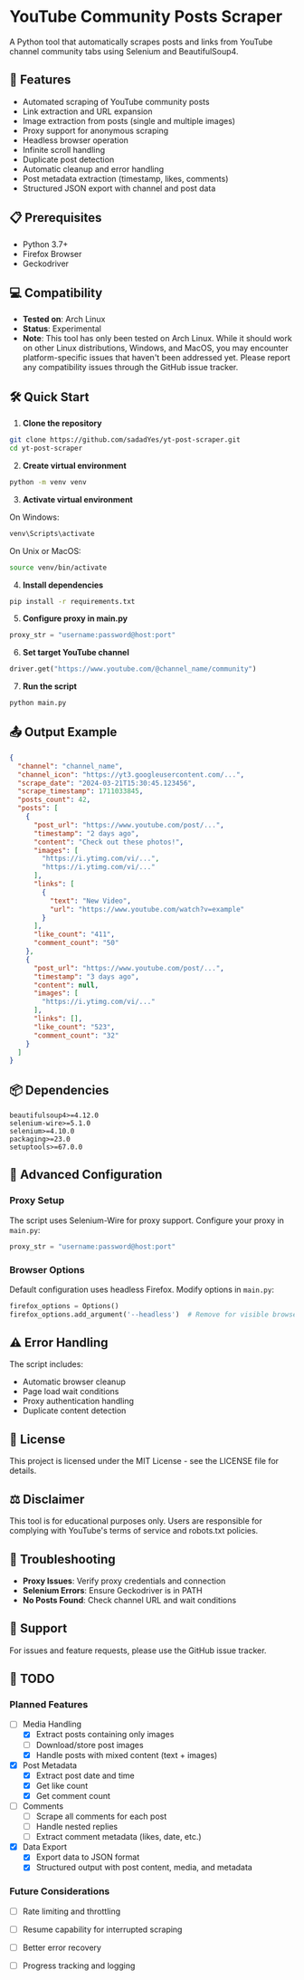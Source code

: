 # YouTube Community Posts Scraper

A Python tool that automatically scrapes posts and links from YouTube channel community tabs using Selenium and BeautifulSoup4.

## 🚀 Features

- Automated scraping of YouTube community posts
- Link extraction and URL expansion
- Image extraction from posts (single and multiple images)
- Proxy support for anonymous scraping
- Headless browser operation
- Infinite scroll handling
- Duplicate post detection
- Automatic cleanup and error handling
- Post metadata extraction (timestamp, likes, comments)
- Structured JSON export with channel and post data

## 📋 Prerequisites

- Python 3.7+
- Firefox Browser
- Geckodriver

## 💻 Compatibility

- **Tested on**: Arch Linux
- **Status**: Experimental
- **Note**: This tool has only been tested on Arch Linux. While it should work on other Linux distributions, Windows, and MacOS, you may encounter platform-specific issues that haven't been addressed yet. Please report any compatibility issues through the GitHub issue tracker.

## 🛠️ Quick Start

1. **Clone the repository**
```bash
git clone https://github.com/sadadYes/yt-post-scraper.git
cd yt-post-scraper
```

2. **Create virtual environment**
```bash
python -m venv venv
```

3. **Activate virtual environment**

On Windows:
```bash
venv\Scripts\activate
```

On Unix or MacOS:
```bash
source venv/bin/activate
```

4. **Install dependencies**
```bash
pip install -r requirements.txt
```

5. **Configure proxy in main.py**
```python
proxy_str = "username:password@host:port"
```

6. **Set target YouTube channel**
```python
driver.get("https://www.youtube.com/@channel_name/community")
```

7. **Run the script**
```bash
python main.py
```

## 📤 Output Example

```json
{
  "channel": "channel_name",
  "channel_icon": "https://yt3.googleusercontent.com/...",
  "scrape_date": "2024-03-21T15:30:45.123456",
  "scrape_timestamp": 1711033845,
  "posts_count": 42,
  "posts": [
    {
      "post_url": "https://www.youtube.com/post/...",
      "timestamp": "2 days ago",
      "content": "Check out these photos!",
      "images": [
        "https://i.ytimg.com/vi/...",
        "https://i.ytimg.com/vi/..."
      ],
      "links": [
        {
          "text": "New Video",
          "url": "https://www.youtube.com/watch?v=example"
        }
      ],
      "like_count": "411",
      "comment_count": "50"
    },
    {
      "post_url": "https://www.youtube.com/post/...",
      "timestamp": "3 days ago",
      "content": null,
      "images": [
        "https://i.ytimg.com/vi/..."
      ],
      "links": [],
      "like_count": "523",
      "comment_count": "32"
    }
  ]
}
```

## 📦 Dependencies

```
beautifulsoup4>=4.12.0
selenium-wire>=5.1.0
selenium>=4.10.0
packaging>=23.0
setuptools>=67.0.0
```

## 🔧 Advanced Configuration

### Proxy Setup
The script uses Selenium-Wire for proxy support. Configure your proxy in `main.py`:
```python
proxy_str = "username:password@host:port"
```

### Browser Options
Default configuration uses headless Firefox. Modify options in `main.py`:
```python
firefox_options = Options()
firefox_options.add_argument('--headless')  # Remove for visible browser
```

## ⚠️ Error Handling

The script includes:
- Automatic browser cleanup
- Page load wait conditions
- Proxy authentication handling
- Duplicate content detection

## 📝 License

This project is licensed under the MIT License - see the LICENSE file for details.

## ⚖️ Disclaimer

This tool is for educational purposes only. Users are responsible for complying with YouTube's terms of service and robots.txt policies.

## 🐛 Troubleshooting

- **Proxy Issues**: Verify proxy credentials and connection
- **Selenium Errors**: Ensure Geckodriver is in PATH
- **No Posts Found**: Check channel URL and wait conditions

## 📮 Support

For issues and feature requests, please use the GitHub issue tracker.

## 📝 TODO

### Planned Features
- [ ] Media Handling
  - [x] Extract posts containing only images
  - [ ] Download/store post images
  - [x] Handle posts with mixed content (text + images)

- [x] Post Metadata
  - [x] Extract post date and time
  - [x] Get like count
  - [x] Get comment count

- [ ] Comments
  - [ ] Scrape all comments for each post
  - [ ] Handle nested replies
  - [ ] Extract comment metadata (likes, date, etc.)

- [x] Data Export
  - [x] Export data to JSON format
  - [x] Structured output with post content, media, and metadata

### Future Considerations
- [ ] Rate limiting and throttling
- [ ] Resume capability for interrupted scraping
- [ ] Better error recovery
- [ ] Progress tracking and logging

